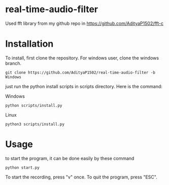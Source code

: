 # real-time-audio-filter

Used fft library from my github repo in
https://github.com/AdityaP1502/fft-c

# Installation
To install, first clone the repository. For windows user, clone the windows branch. 

```
git clone https://github.com/AdityaP1502/real-time-audio-filter -b Windows
```

just run the python install scripts in scripts directory. Here is the command:

Windows
```shell
python scripts/install.py
```

Linux
```shell
python3 scripts/install.py
```

# Usage
to start the program, it can be done easily by these command
```shell
python start.py
```

To start the recording, press "v" once. To quit the program, press "ESC".
